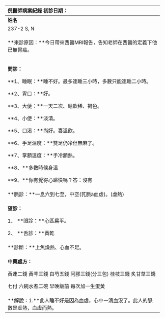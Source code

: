 ﻿|**倪醫師病案紀錄**     					初診日期：|
| :- |
|**姓名**|**性別**|**年齡及體型**|**來診日期**|
|237-2 S, N|M|中年  瘦小|2008/03/26|
|<p>**來診原因：**今日帶來西醫MRI報告，告知老師在西醫的定義下他已無胃癌。</p><p></p>|
|<p>**問診：**</p><p>**1、睡眠：**睡不好。最多連睡三小時，多數只能連睡二小時。</p><p>**2、胃口：**好。</p><p>**3、大便：**一天二次、鬆軟稀、褐色。</p><p>**4、小便：**淡清。</p><p>**5、口渴：**尚好。喜溫飲。</p><p>**6、手足溫度：**雙足仍冷但無麻了。</p><p>**7、掌額溫度：**手冷額熱。</p><p>**8、**多數時候身溫</p><p>**9、**你有覺得心跳快嗎？答：沒有</p>|
|**脈診：**一息六到七至，中空(芤脈à血虛)。(虛熱)|
|<p>**望診：**</p><p>1、 **眼診：**心區扁平。</p><p>2、 **舌診：**黃亁</p>|
|**診斷：**上焦燥熱、心血不足。|
|<p>**中藥處方：**</p><p>黃連二錢 黃芩三錢 白芍五錢 阿膠三錢(分三包) 桂枝三錢 炙甘草三錢</p><p>七付 六碗水煮二碗 早晚飯前 每次加一生蛋黃</p>|
|**解說：1.**此人睡不好是因為血虛，心中一滴血沒了。此人的脈數是虛熱，血虛而熱。|


